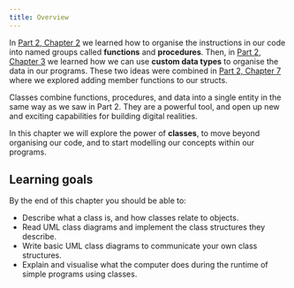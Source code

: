```yaml
---
title: Overview
---
```


In [Part 2, Chapter 2](/book/part-2-organised-code/2-organising-code/0-overview) we learned how to organise the instructions in our code into named groups called **functions** and **procedures**.
Then, in [Part 2, Chapter 3](/book/part-2-organised-code/3-structuring-data/0-overview) we learned how we can use **custom data types** to organise the data in our programs.
These two ideas were combined in [Part 2, Chapter 7](/book/part-2-organised-code/7-member-functions/0-overview) where we explored adding member functions to our structs.

Classes combine functions, procedures, and data into a single entity in the same way as we saw in Part 2. 
They are a powerful tool, and open up new and exciting capabilities for building digital realities.

In this chapter we will explore the power of **classes**, to move beyond organising our code, and to start modelling our concepts within our programs.

## Learning goals

By the end of this chapter you should be able to:

* Describe what a class is, and how classes relate to objects.
* Read UML class diagrams and implement the class structures they describe.
* Write basic UML class diagrams to communicate your own class structures.
* Explain and visualise what the computer does during the runtime of simple programs using classes.
